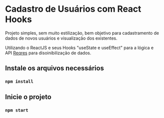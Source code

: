 # Cadastro de Usuários com React Hooks

Projeto simples, sem muito estilização, bem objetivo para cadastramento de dados de novos usuários e visualização dos existentes.

Utilizando o ReactJS e seus Hooks "useState e useEffect" para a lógica e API [Reqres](https://reqres.in/) para disoinibilização de dados.

## Instale os arquivos necessários

### `npm install`

## Inicie o projeto

### `npm start`
